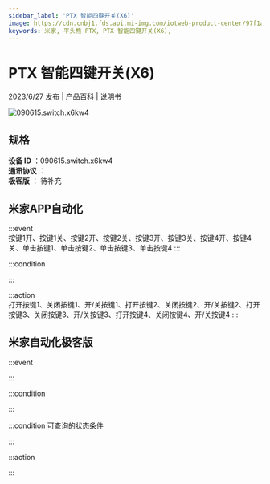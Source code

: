 ```yaml
---
sidebar_label: 'PTX 智能四键开关(X6)'
image: https://cdn.cnbj1.fds.api.mi-img.com/iotweb-product-center/97f1a0effe7a8986168a0be04fb73b4e_1683955525606.png?GalaxyAccessKeyId=AKVGLQWBOVIRQ3XLEW&Expires=9223372036854775807&Signature=3LOXSnig9ZEQCBYvaR7AVNR7jFg=
keywords: 米家, 平头熊 PTX, PTX 智能四键开关(X6), 
---
```

# PTX 智能四键开关(X6)

2023/6/27 发布 | [产品百科](https://home.mi.com/webapp/content/baike/product/index.html?model=090615.switch.x6kw4/) | [说明书](https://home.mi.com/views/introduction.html?model=090615.switch.x6kw4&region=cn)

![090615.switch.x6kw4](https://cdn.cnbj1.fds.api.mi-img.com/iotweb-product-center/97f1a0effe7a8986168a0be04fb73b4e_1683955525606.png?GalaxyAccessKeyId=AKVGLQWBOVIRQ3XLEW&Expires=9223372036854775807&Signature=3LOXSnig9ZEQCBYvaR7AVNR7jFg=)

## 规格  
> 
**设备 ID** ：090615.switch.x6kw4  
**通讯协议** ：  
**极客版**  ： 待补充 


## 米家APP自动化  

:::event  
按键1开、按键1关、按键2开、按键2关、按键3开、按键3关、按键4开、按键4关、单击按键1、单击按键2、单击按键3、单击按键4
:::

:::condition  

:::

:::action   
打开按键1、关闭按键1、开/关按键1、打开按键2、关闭按键2、开/关按键2、打开按键3、关闭按键3、开/关按键3、打开按键4、关闭按键4、开/关按键4
:::

## 米家自动化极客版  

:::event  

:::

:::condition  

:::

:::condition 可查询的状态条件  

:::

:::action  

:::

        
